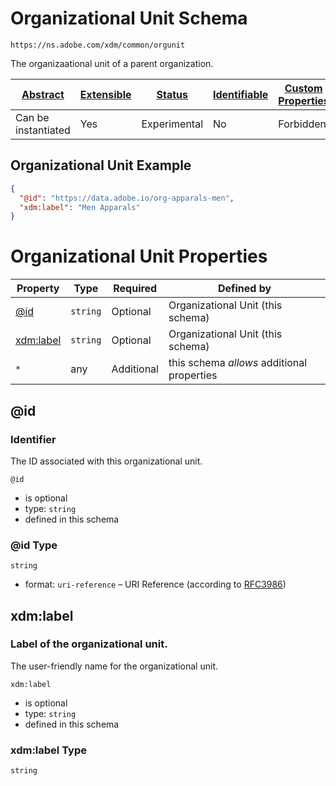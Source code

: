 
# Organizational Unit Schema

```
https://ns.adobe.com/xdm/common/orgunit
```

The organizaational unit of a parent organization.

| [Abstract](../../abstract.md) | [Extensible](../../extensions.md) | [Status](../../status.md) | [Identifiable](../../id.md) | [Custom Properties](../../extensions.md) | [Additional Properties](../../extensions.md) | Defined In |
|-------------------------------|-----------------------------------|---------------------------|-----------------------------|------------------------------------------|----------------------------------------------|------------|
| Can be instantiated | Yes | Experimental | No | Forbidden | Permitted | [common/orgunit.schema.json](common/orgunit.schema.json) |

## Organizational Unit Example
```json
{
  "@id": "https://data.adobe.io/org-apparals-men",
  "xdm:label": "Men Apparals"
}
```

# Organizational Unit Properties

| Property | Type | Required | Defined by |
|----------|------|----------|------------|
| [@id](#id) | `string` | Optional | Organizational Unit (this schema) |
| [xdm:label](#xdmlabel) | `string` | Optional | Organizational Unit (this schema) |
| `*` | any | Additional | this schema *allows* additional properties |

## @id
### Identifier

The ID associated with this organizational unit.

`@id`
* is optional
* type: `string`
* defined in this schema

### @id Type


`string`
* format: `uri-reference` – URI Reference (according to [RFC3986](https://tools.ietf.org/html/rfc3986))






## xdm:label
### Label of the organizational unit.

The user-friendly name for the organizational unit.

`xdm:label`
* is optional
* type: `string`
* defined in this schema

### xdm:label Type


`string`





